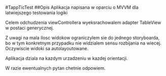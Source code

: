 #TappTicTest
##Opis
Aplikacja napisana w oparciu o MVVM dla latwiejszego testowania logiki 

Celem odchudzenia viewControllera wyeksrachowalem adapter TableView w postaci generycznej.

Z uwagi na mala ilosc widokow ograniczylem sie do jednego storyboarda, bo w tym konkretnym przypadku nie widzialem sensu rozbijania na wiecej. Oczywiscie widoki sa autolayoutowane.

Aplikacja dziala na kazdym urzadzeniu w kazdej orientacji.

W razie ewentualnych pytan chetnie odpowiem.